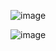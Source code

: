 ![image](https://github.com/user-attachments/assets/699846ca-ed6a-43e2-a2a7-b428e78063d2)

![image](https://github.com/user-attachments/assets/104145ef-ca37-4dd9-8f7a-f64047b6bafa)
